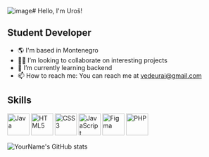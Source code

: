 ![image](https://github.com/Uros-Katanic/Uros-Katanic/assets/116459857/64e698ba-2368-493e-9058-5b0e221cba1a)# Hello, I'm Uroš!

## Student Developer

- 🌎 I'm based in Montenegro
- 👩‍💻 I’m looking to collaborate on interesting projects
- 🌱 I’m currently learning backend
- 📫 How to reach me: You can reach me at vedeurai@gmail.com

## Skills


<p float="left">
  <img src="" alt="Java" width="50" height="50"/>
  <img src="https://simpleicons.org/icons/html5.svg" alt="HTML5" width="50" height="50"/>
  <img src="https://simpleicons.org/icons/css3.svg" alt="CSS3" width="50" height="50"/>
  <img src="https://simpleicons.org/icons/javascript.svg" alt="JavaScript" width="50" height="50"/>
  <img src="https://simpleicons.org/icons/figma.svg" alt="Figma" width="50" height="50"/>
  <img src="https://simpleicons.org/icons/php.svg" alt="PHP" width="50" height="50"/>
</p>





![YourName's GitHub stats](https://github-readme-stats.vercel.app/api?username=Uros-Katanic&show_icons=true&theme=radical)
